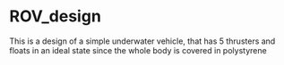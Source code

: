 # ROV_design
This is a design of a simple underwater vehicle, that has 5 thrusters and floats in an ideal state since the whole body is covered in polystyrene
